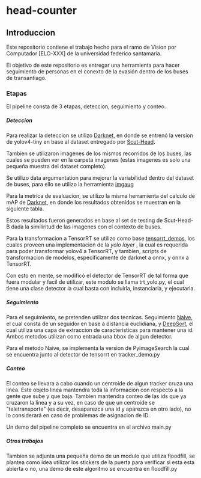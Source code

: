 # head-counter

## Introduccion 

Este repositorio contiene el trabajo hecho para el ramo de Vision por Computador [ELO-XXX] de la universidad federico santamaria.

El objetivo de este repositorio es entregar una herramienta para hacer seguimiento de personas en el conexto de la evasión dentro de los buses de transantiago.

### Etapas

El pipeline consta de 3 etapas, deteccion, seguimiento y conteo.

##### Deteccion

Para realizar la deteccion se utilizo [Darknet](https://github.com/AlexeyAB/darknet), en donde se entrenó la version de yolov4-tiny en base al dataset entregado por [Scut-Head](https://github.com/HCIILAB/SCUT-HEAD-Dataset-Release).

Tambien se utilizaron imagenes de los mismos recorridos de los buses, las cuales se pueden ver en la carpeta imagenes (estas imagenes es solo una pequeña muestra del dataset completo). 

Se utilizo data argumentation para mejorar la variabilidad dentro del dataset de buses, para ello se utilizo la herramienta [imgaug](https://github.com/aleju/imgaug)

Para la metrica de evaluacion, se utilizo la misma herramienta del calculo de mAP de  [Darknet](https://github.com/AlexeyAB/darknet), en donde los resultados obtenidos se muestran en la siguiente tabla.

Estos resultados fueron generados en base al set de testing de Scut-Head-B dada la similiritud de las imagenes con el contexto de buses.

Para la transformacion a TensorRT se utilizo como base [tensorrt_demos](https://github.com/jkjung-avt/tensorrt_demos), los cuales proveen una implementacion de la _yolo layer_ , la cual es requerida para poder transformar yolov4 a TensorRT, y tambien, scripts de transformacion de modelos, especificamente de darknet a onnx, y onnx a TensorRT.

Con esto en mente, se modificó el detector de TensorRT de tal forma que fuera modular y facil de utilizar, este modulo se llama trt_yolo.py, el cual tiene una clase detector la cual basta con incluirla, instanciarla, y ejecutarla.


##### Seguimiento

Para el seguimiento, se pretenden utilizar dos tecnicas. Seguimiento [Naive](https://www.pyimagesearch.com/2018/08/13/opencv-people-counter/), el cual consta de un seguidor en base a distancia euclidiana, y [DeepSort](https://arxiv.org/abs/1703.07402), el cual utiliza una capa de extraccion de caracteristicas para mantener una id. Ambos metodos utilizan como entrada una bbox de algun detector.

Para el metodo Naive, se implementa la version de PyimageSearch la cual se encuentra junto al detector de tensorrt en tracker_demo.py

##### Conteo

El conteo se llevara a cabo cuando un centroide de algun tracker cruza una linea. Este objeto linea mantendra toda la información con respecto a la gente que sube y que baja. Tambien mantendra conteo de las ids que ya cruzaron la linea y a su vez, en caso de que un centroide se "teletransporte" (es decir, desaparezca una id y aparezca en otro lado), no lo considerará en caso de problemas de asignacion de ID. 

Un demo del pipeline completo se encuentra en el archivo main.py


##### Otros trabajos

Tambien se adjunta una pequeña demo de un modulo que utiliza floodfill, se plantea como idea utilizar los stickers de la puerta para verificar si esta esta abierta o no, una demo de este algoritmo se encuentra en floodfill.py